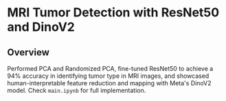 # MRI Tumor Detection with ResNet50 and DinoV2

## **Overview**

Performed PCA and Randomized PCA, fine-tuned ResNet50 to achieve a 94% accuracy in identifying tumor type in MRI images, and showcased human-interpretable feature reduction and mapping with Meta's DinoV2 model. Check `main.ipynb` for full implementation.
